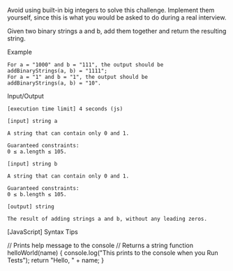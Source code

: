 Avoid using built-in big integers to solve this challenge. Implement them yourself, since this is what you would be asked to do during a real interview.

Given two binary strings a and b, add them together and return the resulting string.

Example

    For a = "1000" and b = "111", the output should be
    addBinaryStrings(a, b) = "1111";
    For a = "1" and b = "1", the output should be
    addBinaryStrings(a, b) = "10".

Input/Output

    [execution time limit] 4 seconds (js)

    [input] string a

    A string that can contain only 0 and 1.

    Guaranteed constraints:
    0 ≤ a.length ≤ 105.

    [input] string b

    A string that can contain only 0 and 1.

    Guaranteed constraints:
    0 ≤ b.length ≤ 105.

    [output] string

    The result of adding strings a and b, without any leading zeros.

[JavaScript] Syntax Tips

// Prints help message to the console
// Returns a string
function helloWorld(name) {
    console.log("This prints to the console when you Run Tests");
    return "Hello, " + name;
}
